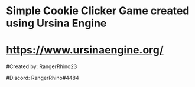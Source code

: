# Simple Cookie Clicker Game created using Ursina Engine

# https://www.ursinaengine.org/

#Created by: RangerRhino23

#Discord: RangerRhino#4484
